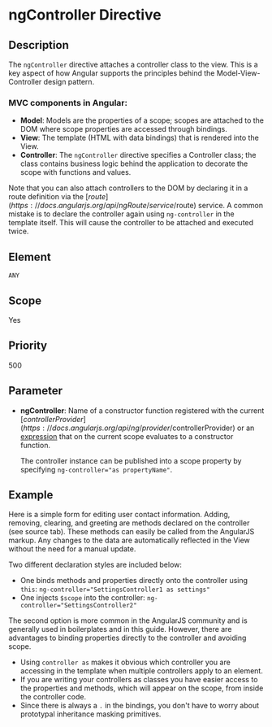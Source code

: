# ngController Directive

## Description

The `ngController` directive attaches a controller class to the view. This is a key aspect of how Angular supports the principles behind the Model-View-Controller design pattern.

### MVC components in Angular:

- **Model**: Models are the properties of a scope; scopes are attached to the DOM where scope properties are accessed through bindings.
- **View**: The template (HTML with data bindings) that is rendered into the View.
- **Controller**: The `ngController` directive specifies a Controller class; the class contains business logic behind the application to decorate the scope with functions and values.

Note that you can also attach controllers to the DOM by declaring it in a route definition via the [$route](https://docs.angularjs.org/api/ngRoute/service/$route) service. A common mistake is to declare the controller again using `ng-controller` in the template itself. This will cause the controller to be attached and executed twice.

## Element

`ANY`

## Scope

Yes

## Priority

500

## Parameter

- **ngController**: Name of a constructor function registered with the current [$controllerProvider](https://docs.angularjs.org/api/ng/provider/$controllerProvider) or an [expression](https://docs.angularjs.org/guide/expression) that on the current scope evaluates to a constructor function.

  The controller instance can be published into a scope property by specifying `ng-controller="as propertyName"`.

## Example

Here is a simple form for editing user contact information. Adding, removing, clearing, and greeting are methods declared on the controller (see source tab). These methods can easily be called from the AngularJS markup. Any changes to the data are automatically reflected in the View without the need for a manual update.

Two different declaration styles are included below:

- One binds methods and properties directly onto the controller using `this`: `ng-controller="SettingsController1 as settings"`
- One injects `$scope` into the controller: `ng-controller="SettingsController2"`

The second option is more common in the AngularJS community and is generally used in boilerplates and in this guide. However, there are advantages to binding properties directly to the controller and avoiding scope.

- Using `controller as` makes it obvious which controller you are accessing in the template when multiple controllers apply to an element.
- If you are writing your controllers as classes you have easier access to the properties and methods, which will appear on the scope, from inside the controller code.
- Since there is always a `.` in the bindings, you don't have to worry about prototypal inheritance masking primitives.
